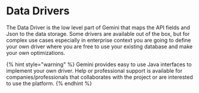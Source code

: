 # Data Drivers

The Data Driver is the low level part of Gemini that maps the API fields and Json to the data storage. Some drivers are available out of the box, but for complex use cases especially in enterprise context you are going to define your own driver where you are free to use your existing database and make your own optimizations.

{% hint style="warning" %}
Gemini provides easy to use Java interfaces to implement your own driver. Help or professional support is available for companies/professionals that collaborates with the project or are interested to use the platform.&#x20;
{% endhint %}
